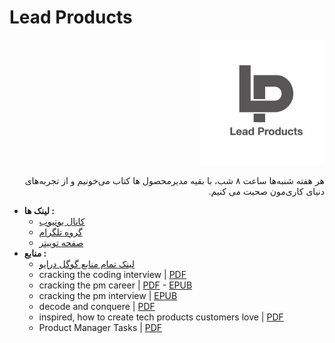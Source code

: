 

# Lead Products

<p align="right"><img src="logo.jpeg" width="200" /></p>

 
 <p dir="rtl"> هر هفته شنبه‌ها ساعت ۸ شب، با بقیه مدیرمحصول ها کتاب می‌خونیم و از تجربه‌های دنیای کاری‌مون صحبت می کنیم. </div> 
 
 
  - **لینک ها :**
    - [کانال یوتیوب](https://www.youtube.com/channel/UCLBXU_qZErSCcK-KyfaWk2Q/about)
    - [گروه تلگرام](https://t.me/LeadProducts)
    - [صفحه توییتر](https://twitter.com/leadproducts)
  - **منابع :**
    - [لینک تمام منابع گوگل درایو](https://drive.google.com/drive/folders/1-ViYnIZjAJyFMiYB13to9BC9wffP1wOD?usp=sharing)
    - cracking the coding interview | [PDF](Cracking_Coding_Interview.pdf)
    - cracking the pm career | [PDF](Cracking_the_PM_Career_The_Skills_Frameworks_and_Practices_To_Become.pdf) - [EPUB](Cracking_the_PM_Career_The_Skills%2C_Frameworks%2C_and_Practices_To.epub)
    - cracking the pm interview | [EPUB](Cracking_the_PM_Interview_How_to_Land_a_Product_Manager_Job_in_Technology.epub)
    - decode and conquere | [PDF](Decode_and_Conquer_Answers_to_Product_Management_Interviews_by_Lewis.pdf)
    - inspired, how to create tech products customers love | [PDF](INSPIRED_%20How%20to%20Create%20Tech%20Products%20Customers%20Love.pdf)
    - Product Manager Tasks | [PDF](Cracking_the_PM_career_01_1618724473.pdf)
